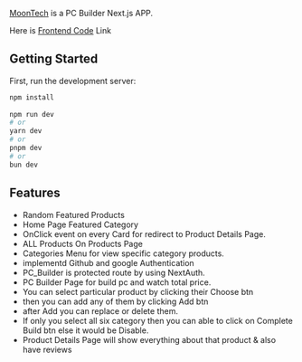 [MoonTech](https://moon-tech-omega.vercel.app/) is a PC Builder Next.js APP.

Here is [Frontend Code](https://github.com/Abhamid3311/MoonTech-PC-Builder) Link 



## Getting Started

First, run the development server:

```bash
npm install
 
npm run dev
# or
yarn dev
# or
pnpm dev
# or
bun dev
```

## Features

* Random Featured Products
* Home Page Featured Category
* OnClick event on every Card for redirect to Product Details Page.
* ALL Products On Products Page
* Categories Menu for view specific category products.
* implementd Github and google Authentication
* PC_Builder is protected route by using NextAuth.
* PC Builder Page for build pc and watch total price.
* You can select particular product by clicking their Choose btn
* then you can add any of them by clicking Add btn
* after Add you can replace or delete them.
* If only you select all six category then you can able to click on Complete Build btn else it would be Disable.
* Product Details Page will show everything about that product & also have reviews

